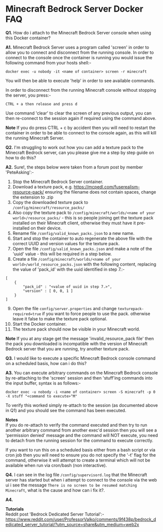 # **Minecraft Bedrock Server Docker FAQ**

**Q1.** How do i attach to the Minecraft Bedrock Server console when using this Docker container?

**A1.** Minecraft Bedrock Server uses a program called 'screen' in order to allow you to connect and disconnect from the running console. In order to connect to the console once the container is running you would issue the following command from your hosts shell:-

```
docker exec -u nobody -it <name of container> screen -r minecraft
```

You will then be able to execute 'help' in order to see available commands.

In order to disconnect from the running Minecraft console without stopping the server, you press:-

```
CTRL + a then release and press d
```

Use command 'clear' to clear the screen of any previous output, you can then re-connect to the session again if required using the command above.

**Note** If you do press CTRL + c by accident then you will need to restart the container in order to be able to connect to the console again, as this will kill the running Minecraft Server.

**Q2.** I'm struggling to work out how you can add a texture pack to the Minecraft Bedrock server, can you please give me a step by step guide on how to do this?

**A2.** Sure!, the steps below were taken from a forum post by member 'PeteAsking':-

1. Stop the Minecraft Bedrock Server container.
2. Download a texture pack, e.g. https://mcpedl.com/fuserealism-resource-pack/ ensuring the filename does not contain spaces, change the extension to .zip
3. Copy the downloaded texture pack to ```/config/minecraft/resource_packs/```
4. Also copy the texture pack to ```/config/minecraft/worlds/<name of your world>/resource_packs/``` - this is so people joining get the texture pack installed on their Minecraft client, otherwise they must have it pre-installed on their device.
5. Rename file ```/config/valid_known_packs.json``` to a new name.
6. Start and stop the container to auto regenerate the above file with the correct UUID and version values for the texture pack.
7. Open the file ```/config/valid_known_packs.json``` and make a note of the 'uuid' value - this will be required in a step below.
8. Create a file ```/config/minecraft/worlds/<name of your world>/world_resource_packs.json``` with the following content, replacing the value of 'pack_id' with the uuid identified in step 7.:-

```
[
    {
        "pack_id" : "<value of uuid in step 7.>",
        "version" : [ 0, 0, 1 ]
    }
]
```
 
9. Open the file ```config/server.properties``` and change ```texturepack-required=true``` if you want to force people to use the pack. otherwise leave it false to make the texture pack optional.
10. Start the Docker container.
11. The texture pack should now be visible in your Minecraft world.

**Note** If you at any stage get the message 'invalid_resource_pack file' then the pack you downloaded is incompatible with the version of Minecraft Bedrock server that you are running, try another texture pack.

**Q3.** I would like to execute a specific Minecraft Bedrock console command on a scheduled basis, how can i do this?

**A3.** You can execute arbitrary commands on the Minecraft Bedrock console by re-attaching to the 'screen' session and then 'stuff'ing commands into the input buffer, syntax is as follows:-

```
docker exec -u nobody -i <name of container> screen -S minecraft -p 0 -X stuff "<command to execute>^M"
```

To verify this worked simply re-attach to the session (as documented above in Q1) and you should see the command has been executed. 

**Notes**  
If you do re-attach to verify the command executed and then try to run another arbitrary command from another exec'd session then you will see a 'permission denied' message and the command will NOT execute, you need to detach from the running session for the command to execute correctly.

If you want to run this on a scheduled basis either from a bash script or via cron job then you will need to ensure you do not specify the '-t' flag for the command, otherwise it will attempt to create a terminal which will not be available when run via cron/bash (non interactive).

**Q4.** I can see in the log file ```/config/supervisord.log``` that the Minecraft server has started but when i attempt to connect to the console via the web ui i see the message ```There is no screen to be resumed matching Minecraft```, what is the cause and how can i fix it?.

**A4.** 

**Tutorials**  
Reddit post 'Bedrock Dedicated Server Tutorial':-
https://www.reddit.com/user/ProfessorValko/comments/9f438p/bedrock_dedicated_server_tutorial/?utm_source=share&utm_medium=web2x